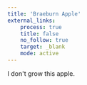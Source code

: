 ```yaml
---
title: 'Braeburn Apple'
external_links:
    process: true
    title: false
    no_follow: true
    target: _blank
    mode: active
---
```


I don't grow this apple.